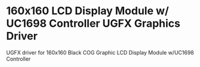 # 160x160 LCD Display Module w/ UC1698 Controller UGFX Graphics Driver

UGFX driver for 160x160 Black COG Graphic LCD Display Module w/UC1698 Controller
